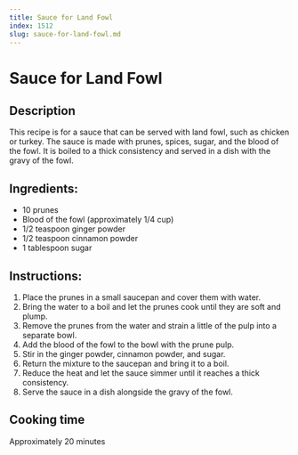 ```yaml
---
title: Sauce for Land Fowl
index: 1512
slug: sauce-for-land-fowl.md
---
```


# Sauce for Land Fowl

## Description
This recipe is for a sauce that can be served with land fowl, such as chicken or turkey. The sauce is made with prunes, spices, sugar, and the blood of the fowl. It is boiled to a thick consistency and served in a dish with the gravy of the fowl.

## Ingredients:
- 10 prunes
- Blood of the fowl (approximately 1/4 cup)
- 1/2 teaspoon ginger powder
- 1/2 teaspoon cinnamon powder
- 1 tablespoon sugar

## Instructions:
1. Place the prunes in a small saucepan and cover them with water.
2. Bring the water to a boil and let the prunes cook until they are soft and plump.
3. Remove the prunes from the water and strain a little of the pulp into a separate bowl.
4. Add the blood of the fowl to the bowl with the prune pulp.
5. Stir in the ginger powder, cinnamon powder, and sugar.
6. Return the mixture to the saucepan and bring it to a boil.
7. Reduce the heat and let the sauce simmer until it reaches a thick consistency.
8. Serve the sauce in a dish alongside the gravy of the fowl.

## Cooking time
Approximately 20 minutes